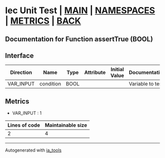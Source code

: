 # Iec Unit Test | [MAIN] | [NAMESPACES] | [METRICS] | [BACK]  

## Documentation for Function assertTrue (BOOL)  

## Interface  

| Direction | Name | Type | Attribute | Initial Value | Documentation |
| --------- | ---- | ---- | --------- | ------------- | ------------- |
| VAR_INPUT | condition | BOOL |  |  | Variable to test |  


## Metrics  

- VAR_INPUT : 1

| Lines of code | Maintainable size |
| ------------- | ----------------- |
| 2 | 4 |

---
Autogenerated with [ia_tools](https://github.com/tkucic/ia_tools)  

[MAIN]: ../../../../index.md
[NAMESPACES]: ../../nsList.md
[METRICS]: ../../../metrics.md
[BACK]: ../nsMain.md
